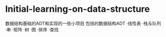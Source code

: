 # Initial-learning-on-data-structure
数据结构基础的ADT和实现的一些小项目
包括的数据结构ADT
   ·线性表
   ·栈与队列
   ·串
   ·矩阵
   ·树
   ·图
   ·排序
   ·查找

  
   
